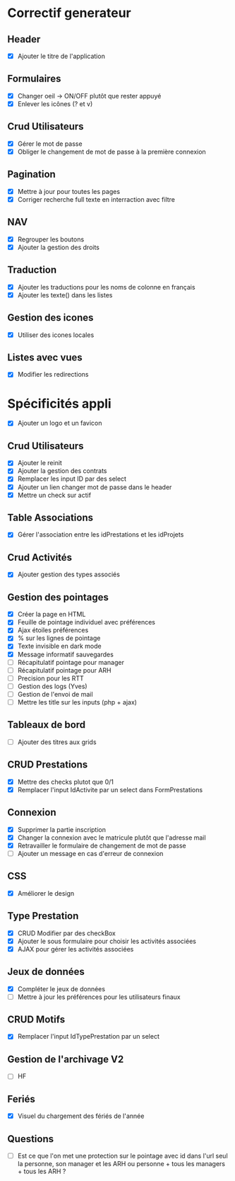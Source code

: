 # Correctif generateur

## Header

* [X] Ajouter le titre de l'application

## Formulaires

* [X] Changer oeil -> ON/OFF plutôt que rester appuyé
* [X] Enlever les icônes (? et v)

## Crud Utilisateurs

* [X] Gérer le mot de passe
* [X] Obliger le changement de mot de passe à la première connexion

## Pagination

* [X] Mettre à jour pour toutes les pages
* [X] Corriger recherche full texte en interraction avec filtre

## NAV

* [X] Regrouper les boutons
* [X] Ajouter la gestion des droits

## Traduction

* [X] Ajouter les traductions pour les noms de colonne en français
* [X] Ajouter les texte() dans les listes

## Gestion des icones

* [X] Utiliser des icones locales

## Listes avec vues

* [X] Modifier les redirections

# Spécificités appli

* [X] Ajouter un logo et un favicon

## Crud Utilisateurs

* [X] Ajouter le reinit
* [X] Ajouter la gestion des contrats
* [X] Remplacer les input ID par des select
* [X] Ajouter un lien changer mot de passe dans le header
* [X] Mettre un check sur actif

## Table Associations

* [X] Gérer l'association entre les idPrestations et les idProjets

## Crud Activités

* [X] Ajouter gestion des types associés

## Gestion des pointages

* [X] Créer la page en HTML
* [X] Feuille de pointage individuel avec préférences
* [X] Ajax étoiles préférences
* [X] % sur les lignes de pointage
* [X] Texte invisible en dark mode
* [X] Message informatif sauvegardes
* [ ] Récapitulatif pointage pour manager
* [ ] Récapitulatif pointage pour ARH
* [ ] Precision pour les RTT
* [ ] Gestion des logs (Yves)
* [ ] Gestion de l'envoi de mail
* [ ] Mettre les title sur les inputs (php + ajax)

## Tableaux de bord 

* [ ] Ajouter des titres aux grids

## CRUD Prestations

* [X] Mettre des checks plutot que 0/1
* [X] Remplacer l'input IdActivite par un select dans FormPrestations

## Connexion

* [X] Supprimer la partie inscription
* [X] Changer la connexion avec le matricule plutôt que l'adresse mail
* [X] Retravailler le formulaire de changement de mot de passe
* [ ] Ajouter un message en cas d'erreur de connexion

## CSS

* [X] Améliorer le design

## Type Prestation

* [X] CRUD Modifier par des checkBox
* [X] Ajouter le sous formulaire pour choisir les activités associées
* [X] AJAX pour gérer les activités associées

## Jeux de données

* [X] Compléter le jeux de données
* [ ] Mettre à jour les préférences pour les utilisateurs finaux

## CRUD Motifs

* [X] Remplacer l'input IdTypePrestation par un select

## Gestion de l'archivage V2

* [ ] HF

## Feriés

* [X] Visuel du chargement des fériés de l'année

## Questions

* [ ] Est ce que l'on met une protection sur le pointage avec id dans l'url seul la personne, son manager et les ARH ou personne + tous les managers + tous les ARH ?
